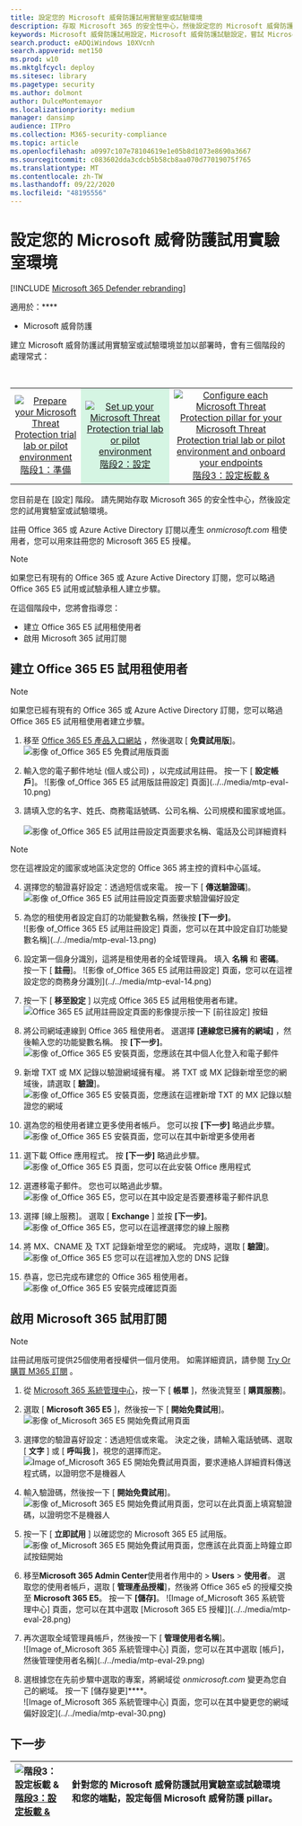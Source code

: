 ```yaml
---
title: 設定您的 Microsoft 威脅防護試用實驗室或試驗環境
description: 存取 Microsoft 365 的安全性中心，然後設定您的 Microsoft 威脅防護試用實驗室環境
keywords: Microsoft 威脅防護試用設定，Microsoft 威脅防護試驗設定，嘗試 Microsoft 威脅防護，Microsoft 威脅防護評估實驗室安裝程式
search.product: eADQiWindows 10XVcnh
search.appverid: met150
ms.prod: w10
ms.mktglfcycl: deploy
ms.sitesec: library
ms.pagetype: security
ms.author: dolmont
author: DulceMontemayor
ms.localizationpriority: medium
manager: dansimp
audience: ITPro
ms.collection: M365-security-compliance
ms.topic: article
ms.openlocfilehash: a0997c107e78104619e1e05b8d1073e8690a3667
ms.sourcegitcommit: c083602dda3cdcb5b58cb8aa070d77019075f765
ms.translationtype: MT
ms.contentlocale: zh-TW
ms.lasthandoff: 09/22/2020
ms.locfileid: "48195556"
---
```

# <a name="set-up-your-microsoft-threat-protection-trial-lab-environment"></a>設定您的 Microsoft 威脅防護試用實驗室環境 

[!INCLUDE [Microsoft 365 Defender rebranding](../includes/microsoft-defender.md)]


適用於：****
- Microsoft 威脅防護 


建立 Microsoft 威脅防護試用實驗室或試驗環境並加以部署時，會有三個階段的處理常式：

<br>
<table border="0" width="100%" align="center">
  <tr style="text-align:center;">
    <td align="center" style="width:25%; border:0;" >
      <a href= "https://docs.microsoft.com/microsoft-365/security/mtp/prepare-mtpeval?view=o365-worldwide"> 
        <img src="../../media/prepare.png" alt="Prepare your Microsoft Threat Protection trial lab or pilot environment" title="準備 Microsoft 威脅防護評估實驗室或試驗環境" />
      <br/>階段1：準備 </a><br>
    </td>
     <td align="center"bgcolor="#d5f5e3">
      <a href="https://docs.microsoft.com/microsoft-365/security/mtp/setup-mtpeval?view=o365-worldwide">
        <img src="../../media/setup.png" alt="Set up your Microsoft Threat Protection trial lab or pilot environment" title="設定您的 Microsoft 威脅防護試用實驗室或試驗環境" />
      <br/>階段2：設定 </a><br>
    </td>
    <td align="center">
      <a href="https://docs.microsoft.com/microsoft-365/security/mtp/config-mtpeval?view=o365-worldwide">
        <img src="../../media/config-onboard.png" alt="
Configure each Microsoft Threat Protection pillar for your Microsoft Threat Protection trial lab or pilot environment and onboard your endpoints" title="
針對您的 Microsoft 威脅防護試用實驗室或試驗環境和您的端點設定每個 Microsoft 威脅防護 pillar" />
      <br/>階段3：設定板載 & </a><br>
</td>


  </tr>
</table>

您目前是在 [設定] 階段。 請先開始存取 Microsoft 365 的安全性中心，然後設定您的試用實驗室或試驗環境。

註冊 Office 365 或 Azure Active Directory 訂閱以產生 *onmicrosoft.com* 租使用者，您可以用來註冊您的 Microsoft 365 E5 授權。 

>[!NOTE]
>如果您已有現有的 Office 365 或 Azure Active Directory 訂閱，您可以略過 Office 365 E5 試用或試驗承租人建立步驟。

在這個階段中，您將會指導您：
- 建立 Office 365 E5 試用租使用者
- 啟用 Microsoft 365 試用訂閱


## <a name="create-an-office-365-e5-trial-tenant"></a>建立 Office 365 E5 試用租使用者
>[!NOTE]
>如果您已經有現有的 Office 365 或 Azure Active Directory 訂閱，您可以略過 Office 365 E5 試用租使用者建立步驟。

1. 移至 [Office 365 E5 產品入口網站](https://www.microsoft.com/microsoft-365/business/office-365-enterprise-e5-business-software?activetab=pivot%3aoverviewtab) ，然後選取 [ **免費試用版**]。
![影像 of_Office 365 E5 免費試用版頁面](../../media/mtp-eval-9.png) <br>
  
2. 輸入您的電子郵件地址 (個人或公司) ，以完成試用註冊。 按一下 [ **設定帳戶**]。
![影像 of_Office 365 E5 試用版註冊設定] 頁面](../../media/mtp-eval-10.png) <br> 

3. 請填入您的名字、姓氏、商務電話號碼、公司名稱、公司規模和國家或地區。  
<br>![影像 of_Office 365 E5 試用註冊設定頁面要求名稱、電話及公司詳細資料](../../media/mtp-eval-11.png) <br>
>[!NOTE]
>您在這裡設定的國家或地區決定您的 Office 365 將主控的資料中心區域。
  
4. 選擇您的驗證喜好設定：透過短信或來電。 按一下 [ **傳送驗證碼**]。 
![影像 of_Office 365 E5 試用註冊設定頁面要求驗證偏好設定](../../media/mtp-eval-12.png) <br>

5. 為您的租使用者設定自訂的功能變數名稱，然後按 **[下一步]**。
<br>![影像 of_Office 365 E5 試用註冊設定] 頁面，您可以在其中設定自訂功能變數名稱](../../media/mtp-eval-13.png) <br>
 
6. 設定第一個身分識別，這將是租使用者的全域管理員。 填入 **名稱** 和 **密碼**。 按一下 [ **註冊**]。
![影像 of_Office 365 E5 試用註冊設定] 頁面，您可以在這裡設定您的商務身分識別](../../media/mtp-eval-14.png) <br>

7. 按一下 [ **移至設定** ] 以完成 Office 365 E5 試用租使用者布建。
<br>![Office 365 E5 試用註冊設定頁面的影像提示按一下 [前往設定] 按鈕](../../media/mtp-eval-15.png) <br>

8. 將公司網域連線到 Office 365 租使用者。 選選擇 **[連線您已擁有的網域]** ，然後輸入您的功能變數名稱。 按 **[下一步]**。
<br>![影像 of_Office 365 E5 安裝頁面，您應該在其中個人化登入和電子郵件](../../media/mtp-eval-16.png) <br>
 
9. 新增 TXT 或 MX 記錄以驗證網域擁有權。 將 TXT 或 MX 記錄新增至您的網域後，請選取 [ **驗證**]。
<br>![影像 of_Office 365 E5 安裝頁面，您應該在這裡新增 TXT 的 MX 記錄以驗證您的網域](../../media/mtp-eval-17.png) <br>
 
10. 選為您的租使用者建立更多使用者帳戶。 您可以按 **[下一步]** 略過此步驟。
![影像 of_Office 365 E5 安裝頁面，您可以在其中新增更多使用者](../../media/mtp-eval-18.png) <br>
 
11. 選下載 Office 應用程式。 按 **[下一步]** 略過此步驟。 
<br>![影像 of_Office 365 E5 頁面，您可以在此安裝 Office 應用程式](../../media/mtp-eval-19.png) <br>

12. 選遷移電子郵件。 您也可以略過此步驟。
<br>![影像 of_Office 365 E5，您可以在其中設定是否要遷移電子郵件訊息](../../media/mtp-eval-20.png) <br>
 
13. 選擇 [線上服務]。 選取 [ **Exchange** ] 並按 **[下一步]**。 
<br>![影像 of_Office 365 E5，您可以在這裡選擇您的線上服務](../../media/mtp-eval-21.png) <br>

14. 將 MX、CNAME 及 TXT 記錄新增至您的網域。 完成時，選取 [ **驗證**]。
<br>![影像 of_Office 365 E5 您可以在這裡加入您的 DNS 記錄](../../media/mtp-eval-22.png) <br>
 
15. 恭喜，您已完成布建您的 Office 365 租使用者。
<br>![影像 of_Office 365 E5 安裝完成確認頁面](../../media/mtp-eval-23.png) <br>

## <a name="enable-microsoft-365-trial-subscription"></a>啟用 Microsoft 365 試用訂閱

>[!NOTE]
>註冊試用版可提供25個使用者授權供一個月使用。 如需詳細資訊，請參閱 [Try Or 購買 M365 訂閱](https://docs.microsoft.com/microsoft-365/commerce/try-or-buy-microsoft-365#try-or-buy-a-microsoft-365-subscription-1) 。

1. 從 [Microsoft 365 系統管理中心](https://admin.microsoft.com/)，按一下 [ **帳單** ]，然後流覽至 [ **購買服務**]。

2. 選取 [ **Microsoft 365 E5** ]，然後按一下 [ **開始免費試用**]。 
![影像 of_Microsoft 365 E5 開始免費試用頁面](../../media/mtp-eval-24.png) <br>

3. 選擇您的驗證喜好設定：透過短信或來電。 決定之後，請輸入電話號碼、選取 [ **文字** ] 或 [ **呼叫我** ]，視您的選擇而定。
![Image of_Microsoft 365 E5 開始免費試用頁面，要求連絡人詳細資料傳送程式碼，以證明您不是機器人](../../media/mtp-eval-25.png) <br>
 
4. 輸入驗證碼，然後按一下 [ **開始免費試用**]。 
<br>![影像 of_Microsoft 365 E5 開始免費試用頁面，您可以在此頁面上填寫驗證碼，以證明您不是機器人](../../media/mtp-eval-26.png) <br>

5. 按一下 [ **立即試用** ] 以確認您的 Microsoft 365 E5 試用版。
<br>![影像 of_Microsoft 365 E5 開始免費試用頁面，您應該在此頁面上時鐘立即試按鈕開始](../../media/mtp-eval-27.png) <br>
 
6. 移至**Microsoft 365 Admin Center**使用者作用中的  >  **Users**  >  **使用者**。 選取您的使用者帳戶，選取 [ **管理產品授權**]，然後將 Office 365 e5 的授權交換至 **Microsoft 365 E5**。 按一下 **[儲存]**。
![Image of_Microsoft 365 系統管理中心] 頁面，您可以在其中選取 [Microsoft 365 E5 授權]](../../media/mtp-eval-28.png) <br>
 
7. 再次選取全域管理員帳戶，然後按一下 [ **管理使用者名稱**]。
<br>![Image of_Microsoft 365 系統管理中心] 頁面，您可以在其中選取 [帳戶]，然後管理使用者名稱](../../media/mtp-eval-29.png) <br>

8. 選根據您在先前步驟中選取的專案，將網域從 *onmicrosoft.com* 變更為您自己的網域。 按一下 [儲存變更]****。
<br>![Image of_Microsoft 365 系統管理中心] 頁面，您可以在其中變更您的網域偏好設定](../../media/mtp-eval-30.png) <br>



## <a name="next-step"></a>下一步
|![階段3：設定板載 &](../../media/config-onboard.png) <br>[階段3：設定板載 &](config-mtpeval.md) | 針對您的 Microsoft 威脅防護試用實驗室或試驗環境和您的端點，設定每個 Microsoft 威脅防護 pillar。
|:-------|:-----|
